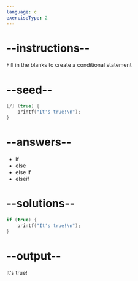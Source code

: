 ```yaml
---
language: c
exerciseType: 2
---
```


# --instructions--

Fill in the blanks to create a conditional statement

# --seed--

```c
[/] (true) {
    printf("It's true!\n");
}
```

# --answers--

- if
- else
- else if
- elseif

# --solutions--

```c
if (true) {
    printf("It's true!\n");
}
```

# --output--

It's true!
